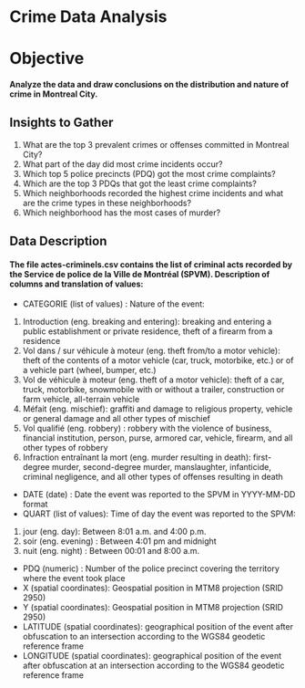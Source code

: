 # Crime Data Analysis

# Objective 

#### Analyze the data and draw conclusions on the distribution and nature of crime in Montreal City. 

## Insights to Gather

1. What are the top 3 prevalent crimes or offenses committed in Montreal City?
2. What part of the day did most crime incidents occur?
3. Which top 5 police precincts (PDQ) got the most crime complaints?
4. Which are the top 3 PDQs that got the least crime complaints?
5. Which neighborhoods recorded the highest crime incidents and what are the crime types in these neighborhoods?
6. Which neighborhood has the most cases of murder?

## Data Description

#### The file actes-criminels.csv contains the list of criminal acts recorded by the Service de police de la Ville de Montréal (SPVM). Description of columns and translation of values:

+ CATEGORIE (list of values) : Nature of the event:
1. Introduction (eng. breaking and entering): breaking and entering a public establishment or private residence, theft of a firearm from a residence
2. Vol dans / sur véhicule à moteur (eng. theft from/to a motor vehicle): theft of the contents of a motor vehicle (car, truck, motorbike, etc.) or of a vehicle part (wheel, bumper, etc.)
3. Vol de véhicule à moteur (eng. theft of a motor vehicle): theft of a car, truck, motorbike, snowmobile with or without a trailer, construction or farm vehicle, all-terrain vehicle
4. Méfait (eng. mischief): graffiti and damage to religious property, vehicle or general damage and all other types of mischief
5. Vol qualifié (eng. robbery) : robbery with the violence of business, financial institution, person, purse, armored car, vehicle, firearm, and all other types of robbery
6. Infraction entraînant la mort (eng. murder resulting in death): first-degree murder, second-degree murder, manslaughter, infanticide, criminal negligence, and all other types of offenses resulting in death
+ DATE (date) : Date the event was reported to the SPVM in YYYY-MM-DD format
+ QUART (list of values): Time of day the event was reported to the SPVM:
1. jour (eng. day): Between 8:01 a.m. and 4:00 p.m.
2. soir (eng. evening) : Between 4:01 pm and midnight
3. nuit (eng. night) : Between 00:01 and 8:00 a.m.
+ PDQ (numeric) : Number of the police precinct covering the territory where the event took place
+ X (spatial coordinates): Geospatial position in MTM8 projection (SRID 2950)
+ Y (spatial coordinates): Geospatial position in MTM8 projection (SRID 2950)
+ LATITUDE (spatial coordinates): geographical position of the event after obfuscation to an intersection according to the WGS84 geodetic reference frame
+ LONGITUDE (spatial coordinates): geographical position of the event after obfuscation at an intersection according to the WGS84 geodetic reference frame
